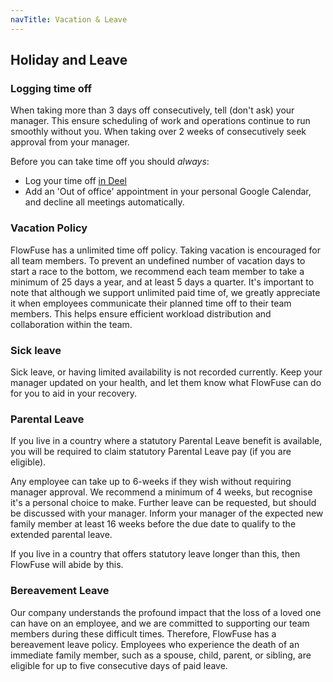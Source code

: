 ```yaml
---
navTitle: Vacation & Leave
---
```


## Holiday and Leave

### Logging time off

When taking more than 3 days off consecutively, tell (don't ask) your manager. 
This ensure scheduling of work and operations continue to run smoothly without
you. When taking over 2 weeks of consecutively seek approval from your manager.

Before you can take time off you should _always_:
* Log your time off [in Deel](https://help.letsdeel.com/hc/en-gb/articles/4409044013201-How-do-I-request-time-off-)
* Add an 'Out of office' appointment in your personal Google Calendar, and decline
   all meetings automatically.

### Vacation Policy

FlowFuse has a unlimited time off policy. Taking vacation is encouraged for all
team members. To prevent an undefined number of vacation days to start a race to
the bottom, we recommend each team member to take a minimum of 25 days a year,
and at least 5 days a quarter. It's important to note that although we support unlimited paid time of, we greatly appreciate it when employees communicate their planned time off to their team members. This helps ensure efficient workload distribution and collaboration within the team.

### Sick leave

Sick leave, or having limited availability is not recorded currently. Keep your
manager updated on your health, and let them know what FlowFuse can do for you
to aid in your recovery.

### Parental Leave

If you live in a country where a statutory Parental Leave benefit is available,
you will be required to claim statutory Parental Leave pay (if you are eligible).

Any employee can take up to 6-weeks if they wish without requiring manager
approval. We recommend a minimum of 4 weeks, but recognise it's a personal
choice to make. Further leave can be requested, but should be discussed with
your manager. Inform your manager of the expected new family member at least 16
weeks before the due date to qualify to the extended parental leave.

If you live in a country that offers statutory leave longer than this, then
FlowFuse will abide by this.

### Bereavement Leave

Our company understands the profound impact that the loss of a loved one can
have on an employee, and we are committed to supporting our team members
during these difficult times. Therefore, FlowFuse has a bereavement leave policy.
Employees who experience the death of an immediate family member, such as a spouse,
child, parent, or sibling, are eligible for up to five consecutive days of paid leave.
